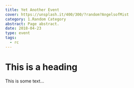 ```yaml
---
title: Yet Another Event
cover: https://unsplash.it/400/300/?random?AngelsofMist
category: 1.Random Category
abstract: Page abstract.
date: 2018-04-23
type: event
tags:
  - rc
---
```


# This is a heading

This is some text...

